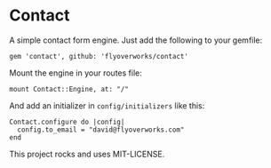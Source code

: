 # Contact

A simple contact form engine. Just add the following to your gemfile:

`gem 'contact', github: 'flyoverworks/contact'`

Mount the engine in your routes file:

`mount Contact::Engine, at: "/"`

And add an initializer in `config/initializers` like this:

```
Contact.configure do |config|
  config.to_email = "david@flyoverworks.com"
end
```

This project rocks and uses MIT-LICENSE.